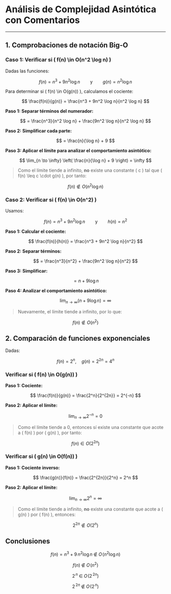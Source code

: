 # Análisis de Complejidad Asintótica con Comentarios

---

## 1. Comprobaciones de notación Big-O  

### Caso 1: Verificar si \( f(n) \in O(n^2 \log n) \)

Dadas las funciones:

$$
f(n) = n^3 + 9n^2 \log n
\qquad \text{y} \qquad
g(n) = n^2 \log n
$$

Para determinar si \( f(n) \in O(g(n)) \), calculamos el cociente:

$$
\frac{f(n)}{g(n)} = \frac{n^3 + 9n^2 \log n}{n^2 \log n}
$$

**Paso 1: Separar términos del numerador:**

$$
= \frac{n^3}{n^2 \log n} + \frac{9n^2 \log n}{n^2 \log n}
$$

**Paso 2: Simplificar cada parte:**

$$
= \frac{n}{\log n} + 9
$$

**Paso 3: Aplicar el límite para analizar el comportamiento asintótico:**

$$
\lim_{n \to \infty} \left( \frac{n}{\log n} + 9 \right) = \infty
$$

> Como el límite tiende a infinito, **no** existe una constante \( c \) tal que \( f(n) \leq c \cdot g(n) \), por tanto:

$$
f(n) \notin O(n^2 \log n)
$$


### Caso 2: Verificar si \( f(n) \in O(n^2) \)

Usamos:

$$
f(n) = n^3 + 9n^2 \log n
\qquad \text{y} \qquad
h(n) = n^2
$$

**Paso 1: Calcular el cociente:**

$$
\frac{f(n)}{h(n)} = \frac{n^3 + 9n^2 \log n}{n^2}
$$

**Paso 2: Separar términos:**

$$
= \frac{n^3}{n^2} + \frac{9n^2 \log n}{n^2}
$$

**Paso 3: Simplificar:**

$$
= n + 9 \log n
$$

**Paso 4: Analizar el comportamiento asintótico:**

$$
\lim_{n \to \infty} (n + 9 \log n) = \infty
$$

> Nuevamente, el límite tiende a infinito, por lo que:

$$
f(n) \notin O(n^2)
$$


## 2. Comparación de funciones exponenciales  

Dadas:

$$
f(n) = 2^n, \quad g(n) = 2^{2n} = 4^n
$$

### Verificar si \( f(n) \in O(g(n)) \)

**Paso 1: Cociente:**

$$
\frac{f(n)}{g(n)} = \frac{2^n}{2^{2n}} = 2^{-n}
$$

**Paso 2: Aplicar el límite:**

$$
\lim_{n \to \infty} 2^{-n} = 0
$$

> Como el límite tiende a 0, entonces sí existe una constante que acote a \( f(n) \) por \( g(n) \), por tanto:

$$
f(n) \in O(2^{2n})
$$


### Verificar si \( g(n) \in O(f(n)) \)

**Paso 1: Cociente inverso:**

$$
\frac{g(n)}{f(n)} = \frac{2^{2n}}{2^n} = 2^n
$$

**Paso 2: Aplicar el límite:**

$$
\lim_{n \to \infty} 2^n = \infty
$$

> Como el límite tiende a infinito, **no** existe una constante que acote a \( g(n) \) por \( f(n) \), entonces:

$$
2^{2n} \notin O(2^n)
$$


## Conclusiones
$$
f(n)=n^{3}+9\,n^{2}\log n\;\notin\;O\!\bigl(n^{2}\log n\bigr)
$$  

$$
f(n)\;\notin\;O\!\bigl(n^{2}\bigr)
$$  

$$
2^{\,n}\;\in\;O\!\bigl(2^{\,2n}\bigr)
$$  

$$
2^{\,2n}\;\notin\;O\!\bigl(2^{\,n}\bigr)
$$
